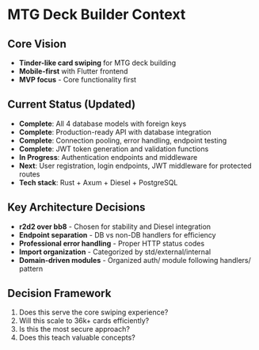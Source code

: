 # MTG Deck Builder Context

## Core Vision
- **Tinder-like card swiping** for MTG deck building
- **Mobile-first** with Flutter frontend
- **MVP focus** - Core functionality first

## Current Status (Updated)
- **Complete**: All 4 database models with foreign keys
- **Complete**: Production-ready API with database integration
- **Complete**: Connection pooling, error handling, endpoint testing
- **Complete**: JWT token generation and validation functions
- **In Progress**: Authentication endpoints and middleware
- **Next**: User registration, login endpoints, JWT middleware for protected routes
- **Tech stack**: Rust + Axum + Diesel + PostgreSQL

## Key Architecture Decisions
- **r2d2 over bb8** - Chosen for stability and Diesel integration
- **Endpoint separation** - DB vs non-DB handlers for efficiency
- **Professional error handling** - Proper HTTP status codes
- **Import organization** - Categorized by std/external/internal
- **Domain-driven modules** - Organized auth/ module following handlers/ pattern

## Decision Framework
1. Does this serve the core swiping experience?
2. Will this scale to 36k+ cards efficiently?
3. Is this the most secure approach?
4. Does this teach valuable concepts? 